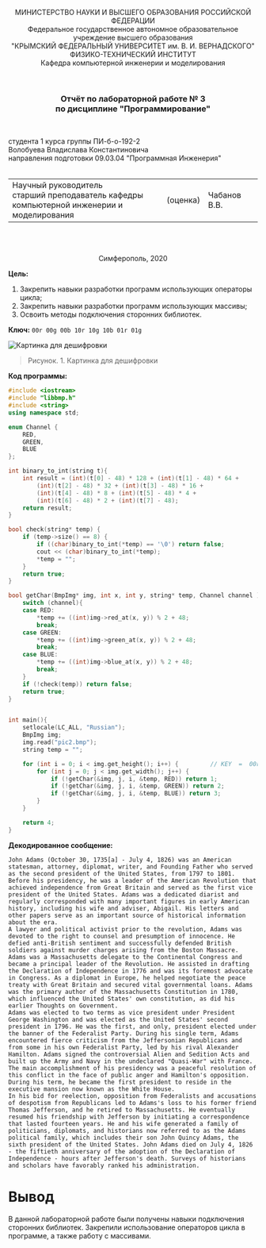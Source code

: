 ﻿<p align="center">МИНИСТЕРСТВО НАУКИ  И ВЫСШЕГО ОБРАЗОВАНИЯ РОССИЙСКОЙ ФЕДЕРАЦИИ  <br/>
Федеральное государственное автономное образовательное учреждение высшего образования  <br/>
"КРЫМСКИЙ ФЕДЕРАЛЬНЫЙ УНИВЕРСИТЕТ им. В. И. ВЕРНАДСКОГО"  <br/>
ФИЗИКО-ТЕХНИЧЕСКИЙ ИНСТИТУТ  <br/>
Кафедра компьютерной инженерии и моделирования<br/></p>
<br/>

### <p align="center">Отчёт по лабораторной работе № 3<br/> по дисциплине "Программирование"</p>
<br/>

студента 1 курса группы ПИ-б-о-192-2  <br/>
Волобуева Владислава Константиновича <br/>
направления подготовки 09.03.04 "Программная Инженерия"  
<br/>

<table>
<tr><td>Научный руководитель<br/> старший преподаватель кафедры<br/> компьютерной инженерии и моделирования</td>
<td>(оценка)</td>
<td>Чабанов В.В.</td>
</tr>
</table>
<br/><br/>

<p align="center">Симферополь, 2020</p>







**Цель:**

1. Закрепить навыки разработки программ использующих операторы цикла;
2. Закрепить навыки разработки программ использующих массивы;
3. Освоить методы подключения сторонних библиотек.



**Ключ:**     ```00r 00g 00b 10r 10g 10b 01r 01g```

![Картинка для дешифровки]( https://sun9-62.userapi.com/rtLTzdZJY4Ge3iY_stWPGBU_9ui4kN1c6NQX4w/Nyq1KZTSNdg.jpg)
>Рисунок. 1. Картинка для дешифровки



**Код программы:** 

``` c++
#include <iostream>
#include "libbmp.h"
#include <string>
using namespace std;

enum Channel {
	RED,
	GREEN,
	BLUE
};

int binary_to_int(string t){
	int result = (int)(t[0] - 48) * 128 + (int)(t[1] - 48) * 64 +
		(int)(t[2] - 48) * 32 + (int)(t[3] - 48) * 16 +
		(int)(t[4] - 48) * 8 + (int)(t[5] - 48) * 4 +
		(int)(t[6] - 48) * 2 + (int)(t[7] - 48);
	return result;
}

bool check(string* temp) {
	if (temp->size() == 8) {
		if ((char)binary_to_int(*temp) == '\0') return false;
		cout << (char)binary_to_int(*temp);
		*temp = "";
	}
	return true;
}

bool getChar(BmpImg* img, int x, int y, string* temp, Channel channel ) {
	switch (channel){
	case RED: 
		*temp += ((int)img->red_at(x, y)) % 2 + 48;
		break;
	case GREEN: 
		*temp += ((int)img->green_at(x, y)) % 2 + 48;
		break;
	case BLUE: 
		*temp += ((int)img->blue_at(x, y)) % 2 + 48;
		break;
	}
	if (!check(temp)) return false;
	return true;
}


int main(){
	setlocale(LC_ALL, "Russian");
	BmpImg img;
	img.read("pic2.bmp");
	string temp = "";

	for (int i = 0; i < img.get_height(); i++) {         // KEY  =  00r 00g 00b 10r 10g 10b 01r 01g
		for (int j = 0; j < img.get_width(); j++) {   
			if (!getChar(&img, j, i, &temp, RED)) return 1;
			if (!getChar(&img, j, i, &temp, GREEN)) return 2;
			if (!getChar(&img, j, i, &temp, BLUE)) return 3;
		}
	}

	return 4;
}
```

**Декодированное сообщение:**

```
John Adams (October 30, 1735[a] - July 4, 1826) was an American statesman, attorney, diplomat, writer, and Founding Father who served as the second president of the United States, from 1797 to 1801. Before his presidency, he was a leader of the American Revolution that achieved independence from Great Britain and served as the first vice president of the United States. Adams was a dedicated diarist and regularly corresponded with many important figures in early American history, including his wife and adviser, Abigail. His letters and other papers serve as an important source of historical information about the era.
A lawyer and political activist prior to the revolution, Adams was devoted to the right to counsel and presumption of innocence. He defied anti-British sentiment and successfully defended British soldiers against murder charges arising from the Boston Massacre. Adams was a Massachusetts delegate to the Continental Congress and became a principal leader of the Revolution. He assisted in drafting the Declaration of Independence in 1776 and was its foremost advocate in Congress. As a diplomat in Europe, he helped negotiate the peace treaty with Great Britain and secured vital governmental loans. Adams was the primary author of the Massachusetts Constitution in 1780, which influenced the United States' own constitution, as did his earlier Thoughts on Government.
Adams was elected to two terms as vice president under President George Washington and was elected as the United States' second president in 1796. He was the first, and only, president elected under the banner of the Federalist Party. During his single term, Adams encountered fierce criticism from the Jeffersonian Republicans and from some in his own Federalist Party, led by his rival Alexander Hamilton. Adams signed the controversial Alien and Sedition Acts and built up the Army and Navy in the undeclared "Quasi-War" with France. The main accomplishment of his presidency was a peaceful resolution of this conflict in the face of public anger and Hamilton's opposition. During his term, he became the first president to reside in the executive mansion now known as the White House.
In his bid for reelection, opposition from Federalists and accusations of despotism from Republicans led to Adams's loss to his former friend Thomas Jefferson, and he retired to Massachusetts. He eventually resumed his friendship with Jefferson by initiating a correspondence that lasted fourteen years. He and his wife generated a family of politicians, diplomats, and historians now referred to as the Adams political family, which includes their son John Quincy Adams, the sixth president of the United States. John Adams died on July 4, 1826 - the fiftieth anniversary of the adoption of the Declaration of Independence - hours after Jefferson's death. Surveys of historians and scholars have favorably ranked his administration.
```

# Вывод
В данной лабораторной работе были получены навыки подключения сторонних библиотек. Закрепили использование операторов цикла в программе, а также работу с массивами.
